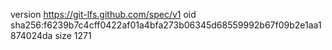 version https://git-lfs.github.com/spec/v1
oid sha256:f6239b7c4cff0422af01a4bfa273b06345d68559992b67f09b2e1aa1874024da
size 1271
